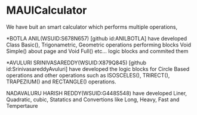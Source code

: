# MAUICalculator
We have buit an smart calculator which performs multiple operations,

*BOTLA ANIL(WSUID:S678N657) [github id:ANILBOTLA] have developed Class Basic(), Trigonametric, Geometric operations performing blocks Void Simple() about page and Void Full() etc... logic blocks and commited them

*AVULURI SRINIVASAREDDY(WSUID:X879Q845) [github id:SrinivasareddyAvuluri] have developed the logic blocks for Circle Based operations and other operations such as ISOSCELES(), TRIRECT(), TRAPEZIUM() and RECTANGLE() operations.

NADAVALURU HARISH REDDY(WSUID:G448S548) have developed Liner, Quadratic, cubic, Statatics and Convertions like Long, Heavy, Fast and Tempertaure
